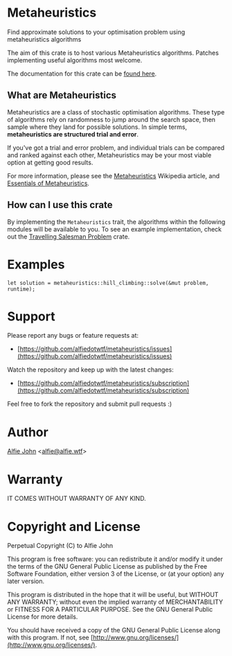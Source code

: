 # Metaheuristics

Find approximate solutions to your optimisation problem using metaheuristics algorithms

The aim of this crate is to host various Metaheuristics algorithms. Patches
implementing useful algorithms most welcome.

The documentation for this crate can be [found
here](https://docs.rs/metaheuristics).

## What are Metaheuristics

Metaheuristics are a class of stochastic optimisation algorithms. These type of
algorithms rely on randomness to jump around the search space, then sample
where they land for possible solutions. In simple terms, **metaheuristics are
structured trial and error**.

If you've got a trial and error problem, and individual trials can be compared
and ranked against each other, Metaheuristics may be your most viable option at
getting good results.

For more information, please see the
[Metaheuristics](https://en.wikipedia.org/wiki/Metaheuristic) Wikipedia
article, and [Essentials of
Metaheuristics](https://www.amazon.com/Essentials-Metaheuristics-Second-Sean-Luke/dp/1300549629).

## How can I use this crate

By implementing the `Metaheuristics` trait, the algorithms within the following modules will be
available to you. To see an example implementation, check out the [Travelling Salesman
Problem](https://docs.rs/travelling_salesman) crate.

# Examples

    let solution = metaheuristics::hill_climbing::solve(&mut problem, runtime);

# Support

Please report any bugs or feature requests at:

* [https://github.com/alfiedotwtf/metaheuristics/issues](https://github.com/alfiedotwtf/metaheuristics/issues)

Watch the repository and keep up with the latest changes:

* [https://github.com/alfiedotwtf/metaheuristics/subscription](https://github.com/alfiedotwtf/metaheuristics/subscription)

Feel free to fork the repository and submit pull requests :)

# Author

[Alfie John](https://www.alfie.wtf) &lt;[alfie@alfie.wtf](mailto:alfie@alfie.wtf)&gt;

# Warranty

IT COMES WITHOUT WARRANTY OF ANY KIND.

# Copyright and License

Perpetual Copyright (C) to Alfie John

This program is free software: you can redistribute it and/or modify it under
the terms of the GNU General Public License as published by the Free Software
Foundation, either version 3 of the License, or (at your option) any later
version.

This program is distributed in the hope that it will be useful, but WITHOUT ANY
WARRANTY; without even the implied warranty of MERCHANTABILITY or FITNESS FOR A
PARTICULAR PURPOSE. See the GNU General Public License for more details.

You should have received a copy of the GNU General Public License along with
this program. If not, see [http://www.gnu.org/licenses/](http://www.gnu.org/licenses/).
